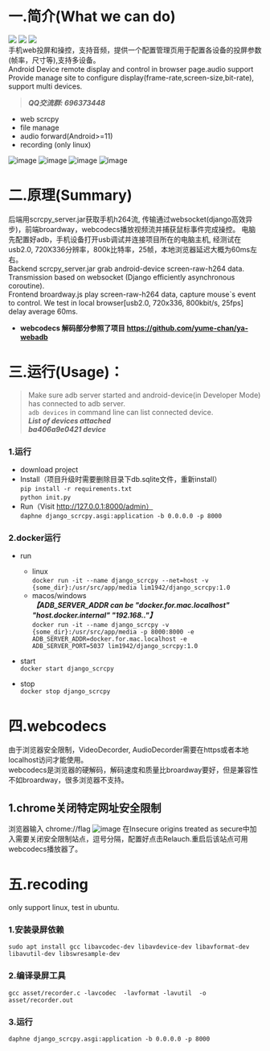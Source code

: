 # 一.简介(What we can do)
![](https://img.shields.io/badge/windows-grey)
![](https://img.shields.io/badge/linux-grey)
![](https://img.shields.io/badge/python-3.7-green)  
手机web投屏和操控，支持音频，提供一个配置管理页用于配置各设备的投屏参数(帧率，尺寸等),支持多设备。  
Android Device remote display and control in browser page.audio support   
Provide manage site to configure display(frame-rate,screen-size,bit-rate), support multi devices.  
> _**QQ交流群: 696373448**_  
- web scrcpy
- file manage
- audio forward(Android>=11)
- recording (only linux)

![image](asset/device.png)
![image](asset/admin1.png)
![image](asset/admin2.png)
![image](asset/admin3.png)

# 二.原理(Summary) 
后端用scrcpy_server.jar获取手机h264流, 传输通过websocket(django高效异步)，前端broardway，webcodecs播放视频流并捕获鼠标事件完成操控。
电脑先配置好adb，手机设备打开usb调试并连接项目所在的电脑主机, 经测试在usb2.0, 720X336分辨率，800k比特率，25帧，本地浏览器延迟大概为60ms左右。   
Backend scrcpy_server.jar grab android-device screen-raw-h264 data.  
Transmission based on websocket (Django efficiently asynchronous coroutine).  
Frontend broardway.js play screen-raw-h264 data, capture mouse`s event to control.
We test in local browser[usb2.0, 720x336, 800kbit/s, 25fps] delay average 60ms.  
- **webcodecs 解码部分参照了项目 https://github.com/yume-chan/ya-webadb**

# 三.运行(Usage)：
>Make sure adb server started and android-device(in Developer Mode) has connected to adb server.  
> `adb devices` in command line can list connected device.    
> _**List of devices attached**_   
> **_ba406a9e0421    device_**  
### 1.运行
- download project
- Install（项目升级时需要删除目录下db.sqlite文件，重新install）  
 `pip install -r requirements.txt`  
 `python init.py`
- Run（Visit http://127.0.0.1:8000/admin）  
`daphne django_scrcpy.asgi:application -b 0.0.0.0 -p 8000`
### 2.docker运行
- run  
    - linux  
    `docker run -it --name django_scrcpy --net=host -v {some_dir}:/usr/src/app/media lim1942/django_scrcpy:1.0`
    - macos/windows  
        _**【ADB_SERVER_ADDR can be "docker.for.mac.localhost" "host.docker.internal" "192.168.."】**_  
    `docker run -it --name django_scrcpy -v {some_dir}:/usr/src/app/media -p 8000:8000 -e ADB_SERVER_ADDR=docker.for.mac.localhost -e ADB_SERVER_PORT=5037 lim1942/django_scrcpy:1.0`  


- start  
`docker start django_scrcpy`
- stop  
`docker stop django_scrcpy`

# 四.webcodecs
由于浏览器安全限制，VideoDecorder, AudioDecorder需要在https或者本地localhost访问才能使用。  
webcodecs是浏览器的硬解码，解码速度和质量比broardway要好，但是兼容性不如broardway，很多浏览器不支持。
## 1.chrome关闭特定网址安全限制
浏览器输入 chrome://flag
![image](asset/chrome.png)
在Insecure origins treated as secure中加入需要关闭安全限制站点，逗号分隔，配置好点击Relauch.重启后该站点可用webcodecs播放器了。

# 五.recoding
only support linux, test in ubuntu.
### 1.安装录屏依赖
`sudo apt install gcc libavcodec-dev libavdevice-dev libavformat-dev libavutil-dev libswresample-dev`
### 2.编译录屏工具
`gcc asset/recorder.c -lavcodec  -lavformat -lavutil  -o asset/recorder.out`
### 3.运行
`daphne django_scrcpy.asgi:application -b 0.0.0.0 -p 8000`
